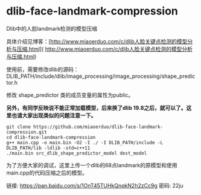 # dlib-face-landmark-compression

Dlib中的人脸landmark检测的模型压缩

具体介绍见博客：[http://www.miaoerduo.com/c/dlib人脸关键点检测的模型分析与压缩.html]( http://www.miaoerduo.com/c/dlib人脸关键点检测的模型分析与压缩.html)

使用前，需要修改dlib的源码：
DLIB_PATH/include/dlib/image_processing/image_processing/shape_predictor.h

修改 shape_predictor 类的成员变量的属性为public。

**另外，有同学反映说不能正常加载模型，后来换了dlib 19.8之后，就可以了。这里也请大家出现类似的问题注意一下。**

```
git clone https://github.com/miaoerduo/dlib-face-landmark-compression.git
cd dlib-face-landmark-compression
g++ main.cpp -o main.bin -O2 -I ./ -I DLIB_PATH/include -L DLIB_PATH/lib -ldlib -std=c++11
./main.bin src_dlib_shape_predictor_model dest_model
```

为了方便大家的调试，这里上传一个dlib的68点landmark的原模型和使用main.cpp的代码压缩之后的模型。

链接: https://pan.baidu.com/s/1OnT45TUHkQnqkN2h2zCc9g 密码: 22ju

